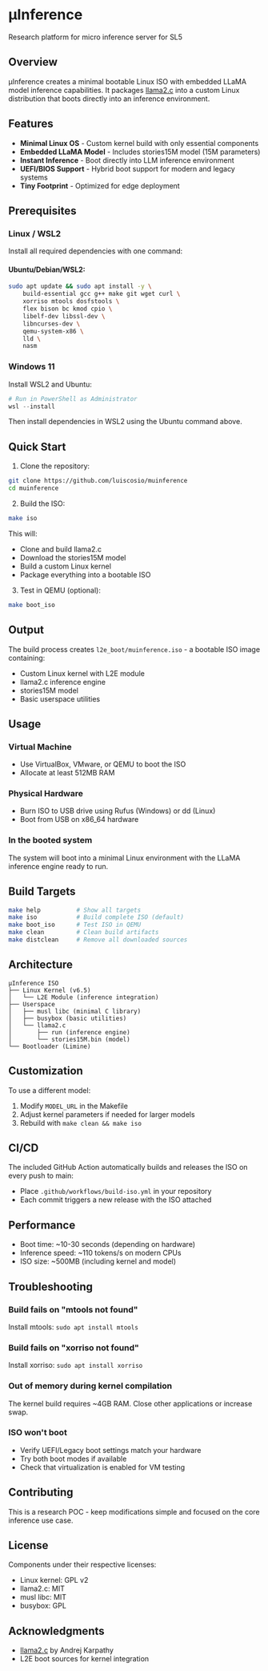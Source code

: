 # μInference

Research platform for micro inference server for SL5

## Overview

μInference creates a minimal bootable Linux ISO with embedded LLaMA model inference capabilities. It packages [llama2.c](https://github.com/karpathy/llama2.c) into a custom Linux distribution that boots directly into an inference environment.

## Features

- **Minimal Linux OS** - Custom kernel build with only essential components
- **Embedded LLaMA Model** - Includes stories15M model (15M parameters)
- **Instant Inference** - Boot directly into LLM inference environment
- **UEFI/BIOS Support** - Hybrid boot support for modern and legacy systems
- **Tiny Footprint** - Optimized for edge deployment

## Prerequisites

### Linux / WSL2

Install all required dependencies with one command:

#### Ubuntu/Debian/WSL2:
```bash
sudo apt update && sudo apt install -y \
    build-essential gcc g++ make git wget curl \
    xorriso mtools dosfstools \
    flex bison bc kmod cpio \
    libelf-dev libssl-dev \
    libncurses-dev \
    qemu-system-x86 \
    lld \
    nasm 
```

### Windows 11
Install WSL2 and Ubuntu:
```powershell
# Run in PowerShell as Administrator
wsl --install
```

Then install dependencies in WSL2 using the Ubuntu command above.

## Quick Start

1. Clone the repository:
```bash
git clone https://github.com/luiscosio/muinference
cd muinference
```

2. Build the ISO:
```bash
make iso
```

This will:
- Clone and build llama2.c
- Download the stories15M model
- Build a custom Linux kernel
- Package everything into a bootable ISO

3. Test in QEMU (optional):
```bash
make boot_iso
```

## Output

The build process creates `l2e_boot/muinference.iso` - a bootable ISO image containing:
- Custom Linux kernel with L2E module
- llama2.c inference engine
- stories15M model
- Basic userspace utilities

## Usage

### Virtual Machine
- Use VirtualBox, VMware, or QEMU to boot the ISO
- Allocate at least 512MB RAM

### Physical Hardware
- Burn ISO to USB drive using Rufus (Windows) or dd (Linux)
- Boot from USB on x86_64 hardware

### In the booted system
The system will boot into a minimal Linux environment with the LLaMA inference engine ready to run.

## Build Targets

```bash
make help          # Show all targets
make iso           # Build complete ISO (default)
make boot_iso      # Test ISO in QEMU
make clean         # Clean build artifacts
make distclean     # Remove all downloaded sources
```

## Architecture

```
μInference ISO
├── Linux Kernel (v6.5)
│   └── L2E Module (inference integration)
├── Userspace
│   ├── musl libc (minimal C library)
│   ├── busybox (basic utilities)
│   └── llama2.c
│       ├── run (inference engine)
│       └── stories15M.bin (model)
└── Bootloader (Limine)
```

## Customization

To use a different model:
1. Modify `MODEL_URL` in the Makefile
2. Adjust kernel parameters if needed for larger models
3. Rebuild with `make clean && make iso`

## CI/CD

The included GitHub Action automatically builds and releases the ISO on every push to main:
- Place `.github/workflows/build-iso.yml` in your repository
- Each commit triggers a new release with the ISO attached

## Performance

- Boot time: ~10-30 seconds (depending on hardware)
- Inference speed: ~110 tokens/s on modern CPUs
- ISO size: ~500MB (including kernel and model)

## Troubleshooting

### Build fails on "mtools not found"
Install mtools: `sudo apt install mtools`

### Build fails on "xorriso not found"
Install xorriso: `sudo apt install xorriso`

### Out of memory during kernel compilation
The kernel build requires ~4GB RAM. Close other applications or increase swap.

### ISO won't boot
- Verify UEFI/Legacy boot settings match your hardware
- Try both boot modes if available
- Check that virtualization is enabled for VM testing

## Contributing

This is a research POC - keep modifications simple and focused on the core inference use case.

## License

Components under their respective licenses:
- Linux kernel: GPL v2
- llama2.c: MIT
- musl libc: MIT
- busybox: GPL

## Acknowledgments

- [llama2.c](https://github.com/karpathy/llama2.c) by Andrej Karpathy
- L2E boot sources for kernel integration